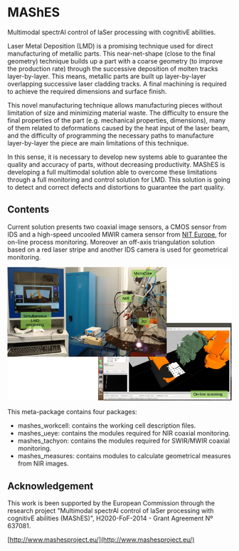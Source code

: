 # MAShES

Multimodal spectrAl control of laSer processing with cognitivE abilities.

Laser Metal Deposition (LMD) is a promising technique used for direct manufacturing of
metallic parts. This near-net-shape (close to the final geometry) technique builds up a
part with a coarse geometry (to improve the production rate) through the successive
deposition of molten tracks layer-by-layer. This means, metallic parts are built up
layer-by-layer overlapping successive laser cladding tracks. A final machining is required
to achieve the required dimensions and surface finish.

This novel manufacturing technique allows manufacturing pieces without limitation of size
and minimizing material waste. The difficulty to ensure the final properties of the part
(e.g. mechanical properties, dimensions), many of them related to deformations caused by
the heat input of the laser beam, and the difficulty of programming the necessary paths to
manufacture layer-by-layer the piece are main limitations of this technique.

In this sense, it is necessary to develop new systems able to guarantee the quality and
accuracy of parts, without decreasing productivity. MAShES is developing a full multimodal
solution able to overcome these limitations through a full monitoring and control solution
for LMD. This solution is going to detect and correct defects and distortions to guarantee
the part quality.

## Contents

Current solution presents two coaxial image sensors, a CMOS sensor from IDS and a
high-speed uncooled MWIR camera sensor from [NIT Europe](http://www.niteurope.com/),
for on-line process monitoring. Moreover an off-axis triangulation solution based on
a red laser stripe and another IDS camera is used for geometrical monitoring.

![Simultaneous monitoring](./mashes/media/LMD_monitoring.jpg)

This meta-package contains four packages:
- mashes_workcell: contains the working cell description files.
- mashes_ueye: contains the modules required for NIR coaxial monitoring.
- mashes_tachyon: contains the modules required for SWIR/MWIR coaxial monitoring.
- mashes_measures: contains modules to calculate geometrical measures from NIR images.

## Acknowledgement

This work is been supported by the European Commission through the research project
"Multimodal spectrAl control of laSer processing with cognitivE abilities (MAShES)",
H2020-FoF-2014 - Grant Agreement Nº 637081.

[http://www.mashesproject.eu/](http://www.mashesproject.eu/)

